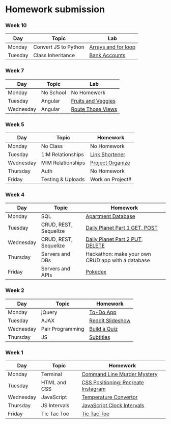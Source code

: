 # Homework submission

<!--
Please submit the link(s) to the repo (github repository) with your homework (e.g. www.github.com/johndoe/css-homework) **[here](https://docs.google.com/a/generalassemb.ly/forms/d/e/1FAIpQLScytvEQulwcqb0QEHk9PwN2-_DZEJG5Qeovv_erRjiTNLDObw/viewform).**

To keep your assignments neat, each piece of homework should have its own repo.
-->

### Week 10
| Day       | Topic                 | Lab                                                           |
| ---       | ---                   | -----                                                         |
| Monday    | Convert JS to Python  | [Arrays and for loop](https://github.com/WDI-SEA/python-arrays-and-for-loops)
| Tuesday   | Class Inheritance     | [Bank Accounts](https://github.com/WDI-SEA/python-bank-account-inheritance)

### Week 7
| Day       | Topic                 | Lab                                                           |
| ---       | ---                   | -----                                                         |
| Monday    | No School             | No Homework                                                   |
| Tuesday   | Angular               | [Fruits and Veggies](https://github.com/WDI-SEA/fruits-and-veggies) |
| Wednesday | Angular               | [Route Those Views](https://github.com/WDI-SEA/angular-route-those-views) |

### Week 5
| Day       | Topic             | Homework                                                                 |
| ---       | ---               | -----                                                                    |
| Monday    | No Class          | No Homework                                                              |
| Tuesday   | 1:M Relationships | [Link Shortener](https://github.com/WDI-SEA/link-shortener)              |
| Wednesday | M:M Relationships | [Project Organize](https://github.com/WDI-SEA/express-project-organizer) |
| Thursday  | Auth              | No Homework                                                              |
| Friday    | Testing & Uploads | Work on Project!!                                                        |

### Week 4
| Day       | Topic                 | Homework                                                                                  |
| ---       | ---                   | -----                                                                                     |
| Monday    | SQL                   | [Apartment Database](https://github.com/WDI-SEA/apartment-database)                       |
| Tuesday   | CRUD, REST, Sequelize | [Daily Planet Part 1 GET, POST](https://github.com/WDI-SEA/express-daily-planet)        |
| Wednesday | CRUD, REST, Sequelize | [Daily Planet Part 2 PUT, DELETE](https://github.com/WDI-SEA/express-daily-planet-ajax) |
| Thursday  | Servers and DBs       | Hackathon: make your own CRUD app with a database                                         |
| Friday    | Servers and APIs      | [Pokedex](https://github.com/WDI-SEA/express-pokedex)                                     |

### Week 2
| Day       | Topic            | Homework                                                             |
| --        | ---              | -----                                                                |
| Monday    | jQuery           | [To-Do App](https://github.com/WDI-SEA/jquery-todo-list)             |
| Tuesday   | AJAX             | [Reddit Slideshow](https://github.com/WDI-SEA/ajax-reddit-slideshow) |
| Wednesday | Pair Programming | [Build a Quiz](https://github.com/brandiw/javascript-quiz)           |
| Thursday  | JS               | [Subtitles](https://github.com/WDI-SEA/subtitle-starter-code)        |

### Week 1
| Day       | Topic        | Homework                                                                              |
| ------    | -----        | --------                                                                              |
| Monday    | Terminal     | [Command Line Murder Mystery](https://github.com/WDI-SEA/command-line-murder-mystery) |
| Tuesday   | HTML and CSS | [CSS Positioning: Recreate Instagram](https://github.com/ga-students/css-positioning) |
| Wednesday | JavaScript   | [Temperature Convertor](https://github.com/WDI-SEA/temperature-converter-dom)         |
| Thursday  | JS Intervals | [JavaScript Clock Intervals](https://github.com/ga-students/js-clock-intervals)       |
| Friday    | Tic Tac Toe  | [Tic Tac Toe](https://github.com/WDI-SEA/tic-tac-toe)                                 |
